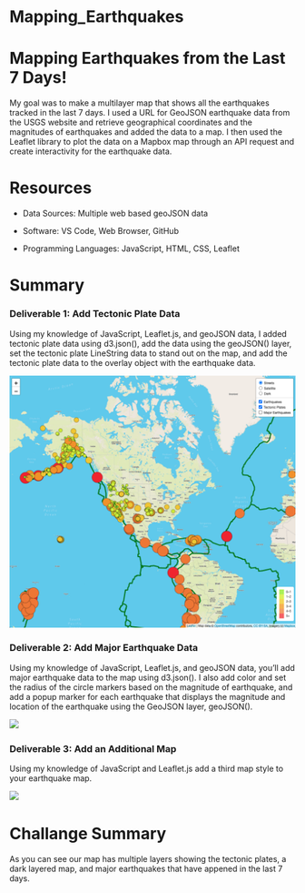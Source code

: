 # Mapping_Earthquakes


<h1>Mapping Earthquakes from the Last 7 Days!</h1>
My goal was to make a multilayer map that shows all the earthquakes tracked in the last 7 days. I used a URL for GeoJSON earthquake data from the USGS website and retrieve geographical coordinates and the magnitudes of earthquakes and added the data to a map. I then used the Leaflet library to plot the data on a Mapbox map through an API request and create interactivity for the earthquake data.


<h1>Resources</h1>

- Data Sources: Multiple web based geoJSON data

- Software: VS Code, Web Browser, GitHub

- Programming Languages: JavaScript, HTML, CSS, Leaflet
<body>
<h1>Summary</h1>

<h3> Deliverable 1: Add Tectonic Plate Data</h3>
<p>Using my knowledge of JavaScript, Leaflet.js, and geoJSON data, I added tectonic plate data using d3.json(), add the data using the geoJSON() layer, set the tectonic plate LineString data to stand out on the map, and add the tectonic plate data to the overlay object with the earthquake data.<p>

 <img src="https://github.com/kellynichols99/Mapping_Earthquakes/blob/main/Deliverable%201:%20Add%20Tectonic%20Plate%20Data.png">
  
<h3>Deliverable 2: Add Major Earthquake Data</h3>
<p>Using my knowledge of JavaScript, Leaflet.js, and geoJSON data, you’ll add major earthquake data to the map using d3.json(). I also add color and set the radius of the circle markers based on the magnitude of earthquake, and add a popup marker for each earthquake that displays the magnitude and location of the earthquake using the GeoJSON layer, geoJSON(). </p>

<img src="[Deliverable 2: Add Major Earthquake Data.png](https://github.com/kellynichols99/Mapping_Earthquakes/blob/main/Deliverable%202:%20Add%20Major%20Earthquake%20Data.png)">

<h3> Deliverable 3: Add an Additional Map</h3>
<p>Using my knowledge of JavaScript and Leaflet.js add a third map style to your earthquake map.</p>

<img src="[Deliverable 3: Add an Additional Map.png](https://github.com/kellynichols99/Mapping_Earthquakes/blob/main/Deliverable%203:%20Add%20an%20Additional%20Map.png)">

<body>
  
<h1>Challange Summary</h1>
As you can see our map has multiple layers showing the tectonic plates, a dark layered map, and major earthquakes that have appened in the last 7 days.   
